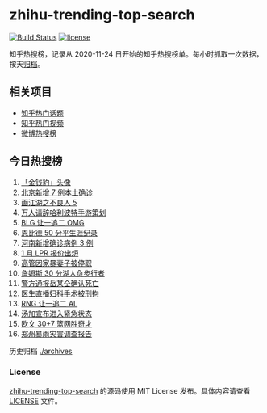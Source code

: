 # zhihu-trending-top-search

[![Build Status](https://github.com/justjavac/zhihu-trending-top-search/workflows/ci/badge.svg?branch=main)](https://github.com/justjavac/zhihu-trending-top-search/actions)
[![license](https://img.shields.io/github/license/justjavac/zhihu-trending-top-search)](https://github.com/justjavac/zhihu-trending-top-search/blob/main/LICENSE)

知乎热搜榜，记录从 2020-11-24 日开始的知乎热搜榜单。每小时抓取一次数据，按天[归档](./archives)。

## 相关项目

- [知乎热门话题](https://github.com/justjavac/zhihu-trending-hot-questions)
- [知乎热门视频](https://github.com/justjavac/zhihu-trending-hot-video)
- [微博热搜榜](https://github.com/justjavac/weibo-trending-hot-search)

## 今日热搜榜

<!-- BEGIN -->
<!-- 最后更新时间 Sat Jan 22 2022 01:10:24 GMT+0800 (China Standard Time) -->

1. [「金钱豹」头像](https://www.zhihu.com/search?q=金钱豹头像)
1. [北京新增 7 例本土确诊](https://www.zhihu.com/search?q=北京疫情)
1. [画江湖之不良人 5](https://www.zhihu.com/search?q=不良人)
1. [万人请辞哈利波特手游策划](https://www.zhihu.com/search?q=请辞哈利波特策划)
1. [BLG 让一追二 OMG](https://www.zhihu.com/search?q=blg)
1. [恩比德 50 分平生涯纪录](https://www.zhihu.com/search?q=恩比德)
1. [河南新增确诊病例 3 例](https://www.zhihu.com/search?q=河南疫情)
1. [1 月 LPR 报价出炉](https://www.zhihu.com/search?q=LPR)
1. [高管因家暴妻子被停职](https://www.zhihu.com/search?q=高管家暴)
1. [詹姆斯 30 分湖人负步行者](https://www.zhihu.com/search?q=湖人)
1. [警方通报岳某仝确认死亡](https://www.zhihu.com/search?q=警方通报打工寻子)
1. [医生直播妇科手术被刑拘](https://www.zhihu.com/search?q=医生直播妇科手术)
1. [RNG 让一追二 AL](https://www.zhihu.com/search?q=rng)
1. [汤加宣布进入紧急状态](https://www.zhihu.com/search?q=汤加)
1. [欧文 30+7 篮网胜奇才](https://www.zhihu.com/search?q=篮网)
1. [郑州暴雨灾害调查报告](https://www.zhihu.com/search?q=郑州720特大暴雨)

<!-- END -->

历史归档 [./archives](./archives)

### License

[zhihu-trending-top-search](https://github.com/justjavac/zhihu-trending-top-search)
的源码使用 MIT License 发布。具体内容请查看 [LICENSE](./LICENSE) 文件。

